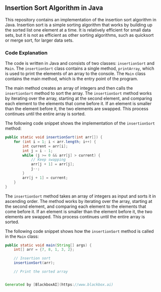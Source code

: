  ## Insertion Sort Algorithm in Java

This repository contains an implementation of the insertion sort algorithm in Java. Insertion sort is a simple sorting algorithm that works by building up the sorted list one element at a time. It is relatively efficient for small data sets, but it is not as efficient as other sorting algorithms, such as quicksort or merge sort, for larger data sets.

### Code Explanation

The code is written in Java and consists of two classes: `insertionSort` and `Main`. The `insertionSort` class contains a single method, `printArray`, which is used to print the elements of an array to the console. The `Main` class contains the main method, which is the entry point of the program.

The main method creates an array of integers and then calls the `insertionSort` method to sort the array. The `insertionSort` method works by iterating over the array, starting at the second element, and comparing each element to the elements that come before it. If an element is smaller than the element before it, the two elements are swapped. This process continues until the entire array is sorted.

The following code snippet shows the implementation of the `insertionSort` method:

```java
public static void insertionSort(int arr[]) {
    for (int i = 1; i < arr.length; i++) {
        int current = arr[i];
        int j = i - 1;
        while (j >= 0 && arr[j] > current) {
            // Keep swapping
            arr[j + 1] = arr[j];
            j--;
        }
        arr[j + 1] = current;
    }
}
```

The `insertionSort` method takes an array of integers as input and sorts it in ascending order. The method works by iterating over the array, starting at the second element, and comparing each element to the elements that come before it. If an element is smaller than the element before it, the two elements are swapped. This process continues until the entire array is sorted.

The following code snippet shows how the `insertionSort` method is called in the `Main` class:

```java
public static void main(String[] args) {
    int[] arr = {7, 8, 1, 3, 2};

    // Insertion sort
    insertionSort(arr);

    // Print the sorted array


Generated by [BlackboxAI](https://www.blackbox.ai)